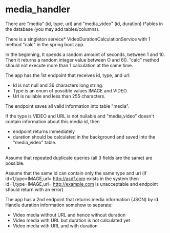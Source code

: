 # media_handler

There are "media" (id, type, uri) and "media_video" (id, duration) t*ables in the database (you may add tables/columns).

There is a singleton service* VideoDurationCalculationService with 1 method "calc" in the spring boot app. 

In the beginning, It spends a random amount of seconds, between 1 and 10. Then it returns a random integer value between 
O and 60. "calc" method should not execute more than 1 calculation at the same time.

The app has the 1st endpoint that receives id, type, and url:
- Id is not null and 36 characters long string.
- Type is an enum of possible values IMAGE and VIDEO.
- Url is nullable and less than 255 characters.

The endpoint saves all valid information into table "media".

If the type is VIDEO and URL is not nullable and "media_video" doesn't contain information about this media id, then
- endpoint returns immediately
- duration should be calculated in the background and saved into the "media_video" table.
- 
Assume that repeated duplicate queries (all 3 fields are the same) are possible.

Assume that the same id can contain only the same type and uri
(if id=1,type=IMAGE,url= http://asdf.com exists in the system then
id=1,type=IMAGE,url= http://example.com is unacceptable and endpoint should return with an error)

The app has a 2nd endpoint that returns media information (JSON) by id. Handle duration information somehow to separate:
- Video media without URL and hence without duration
- Video media with URL but duration is not calculated yet
- Video media with URL and with duration
